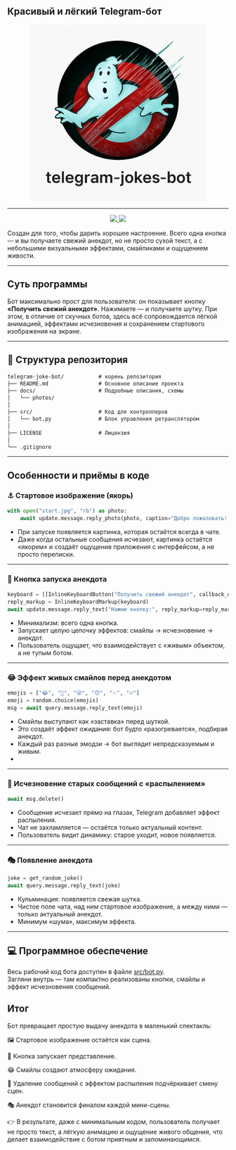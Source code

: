 ## Красивый и лёгкий Telegram-бот

<p align="center">
  <a href="docs/photo/ghostbusters.png">
    <img src="docs/photo/ghostbusters.png" width="400" />
  </a>
</p>

---

<p align="center">
  <a href="docs/photo/demo.gif">
    <img src="docs/photos/demo.gif" width="400" />
  </a>
  <a href="docs/photo/ghostbusters.png">
    <img src="docs/photos/ghostbusters.png" width="400" />
  </a>
</p>

 Cоздан для того, чтобы дарить хорошее настроение. Всего одна кнопка — и вы получаете свежий анекдот, но не просто сухой текст, а с небольшими визуальными эффектами, смайликами и ощущением живости.

---

## Суть программы

Бот максимально прост для пользователя: он показывает кнопку **«Получить свежий анекдот»**. Нажимаете — и получаете шутку. При этом, в отличие от скучных ботов, здесь всё сопровождается лёгкой анимацией, эффектами исчезновения и сохранением стартового изображения на экране.

---

## 📂 Структура репозитория
```
telegram-joke-bot/           # корень репозитория
├── README.md                # Основное описание проекта
├── docs/                    # Подробные описания, схемы
│   └── photos/
│
├── src/                     # Код для контроллеров    
│   └── bot.py               # Блок управления ретранслятором           
│   
├── LICENSE                  # Лицензия 
│
└── .gitignore
```
---

## Особенности и приёмы в коде

### ⚓ Стартовое изображение (якорь)

```python
with open("start.jpg", "rb") as photo:
    await update.message.reply_photo(photo, caption="Добро пожаловать! Нажми кнопку ниже.", reply_markup=reply_markup)
```

- При запуске появляется картинка, которая остаётся всегда в чате.
- Даже когда остальные сообщения исчезают, картинка остаётся «якорем» и создаёт ощущение приложения с интерфейсом, а не просто переписки.

---

### 🔘 Кнопка запуска анекдота
```python
keyboard = [[InlineKeyboardButton("Получить свежий анекдот", callback_data='joke')]]
reply_markup = InlineKeyboardMarkup(keyboard)
await update.message.reply_text("Нажми кнопку:", reply_markup=reply_markup)
```


- Минимализм: всего одна кнопка.
- Запускает целую цепочку эффектов: смайлы → исчезновение → анекдот.
- Пользователь ощущает, что взаимодействует с «живым» объектом, а не тупым ботом.

---

### 😂 Эффект живых смайлов перед анекдотом
```python
emojis = ["😂", "🤣", "😜", "🙃", "✨", "🔥"]
emoji = random.choice(emojis)
msg = await query.message.reply_text(emoji)
```

- Смайлы выступают как «заставка» перед шуткой.
- Это создаёт эффект ожидания: бот будто «разогревается», подбирая анекдот.
- Каждый раз разные эмодзи → бот выглядит непредсказуемым и живым.
- 
---

### 💨 Исчезновение старых сообщений с «распылением»
```python
await msg.delete()
```

- Сообщение исчезает прямо на глазах, Telegram добавляет эффект распыления.
- Чат не захламляется — остаётся только актуальный контент.
- Пользователь видит динамику: старое уходит, новое появляется.

---

### 🎭 Появление анекдота
```python
joke = get_random_joke()
await query.message.reply_text(joke)
```


- Кульминация: появляется свежая шутка.
- Чистое поле чата, над ним стартовое изображение, а между ними — только актуальный анекдот.
- Минимум «шума», максимум эффекта.

---

## 💻 Программное обеспечение

Весь рабочий код бота доступен в файле [src/bot.py](src/bot.py).  
Загляни внутрь — там компактно реализованы кнопки, смайлы и эффект исчезновения сообщений.




## Итог

Бот превращает простую выдачу анекдота в маленький спектакль:

🖼 Стартовое изображение остаётся как сцена.

🔘 Кнопка запускает представление.

😂 Смайлы создают атмосферу ожидания.

💨 Удаление сообщений с эффектом распыления подчёркивает смену сцен.

🎭 Анекдот становится финалом каждой мини-сцены.

👉 В результате,  даже с минимальным кодом, пользователь получает не просто текст, а лёгкую анимацию и ощущение живого общения, что делает взаимодействие с ботом приятным и запоминающимся.
